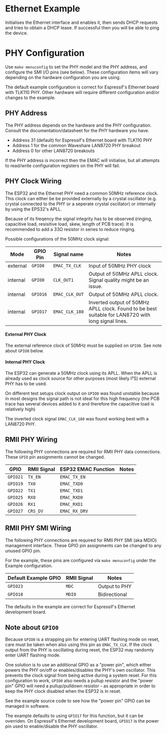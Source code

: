 # Ethernet Example
Initialises the Ethernet interface and enables it, then sends DHCP requests and tries to obtain a DHCP lease. If successful then you will be able to ping the device.

# PHY Configuration
Use `make menuconfig` to set the PHY model and the PHY address, and configure the SMI I/O pins (see below). These configuration items will vary depending on the hardware configuration you are using.

The default example configuration is correct for Espressif's Ethernet board with TLK110 PHY. Other hardware will require different configuration and/or changes to the example.

## PHY Address
The PHY address depends on the hardware and the PHY configuration. Consult the documentation/datasheet for the PHY hardware you have.

* Address 31 (default) for Espressif's Ethernet board with TLK110 PHY
* Address 1 for the common Waveshare LAN8720 PHY breakout
* Address 0 for other LAN8720 breakouts

If the PHY address is incorrect then the EMAC will initialise, but all attempts to read/write configuration registers on the PHY will fail.

## PHY Clock Wiring
The ESP32 and the Ethernet PHY need a common 50MHz reference clock. This clock can either be be provided externally by a crystal oscillator (e.g. crystal connected to the PHY or a seperate crystal oscillator) or internally by using the EPS32's APLL.

Because of its freqency the signal integrity has to be observed (ringing, capacitive load, resisitive load, skew, length of PCB trace). It is recommended to add a 33Ω resistor in series to reduce ringing.

Possible configurations of the 50MHz clock signal:

| Mode     | GPIO Pin | Signal name    | Notes                                                                                              |
| -------- | -------- | -------------- | -------------------------------------------------------------------------------------------------- |
| external | `GPIO0`  | `EMAC_TX_CLK`  | Input of 50MHz PHY clock                                                                           |
| internal | `GPIO0`  | `CLK_OUT1`     | Output of 50MHz APLL clock. Signal quality might be an issue.                                      |
| internal | `GPIO16` | `EMAC_CLK_OUT` | Output of 50MHz APLL clock.                                                                        |
| internal | `GPIO17` | `EMAC_CLK_180` | Inverted output of 50MHz APLL clock. Found to be best suitable for LAN8720 with long signal lines. |


#### External PHY Clock
The external reference clock of 50MHz must be supplied on `GPIO0`. See note about `GPIO0` below.

#### Internal PHY Clock
The ESP32 can generate a 50MHz clock using its APLL. When the APLL is already used as clock source for other purposes (most likely I²S) external PHY has to be used.

On different test setups clock output on `GPIO0` was found unstable because in most designs the signal path is not ideal for this high frequency (the PCB trace has several devices added to it and therefore the capacitive load is relatively high)

The inverted clock signal `EMAC_CLK_180` was found working best with a LAN8720 PHY.

## RMII PHY Wiring
The following PHY connections are required for RMII PHY data connections. These `GPIO` pin assignments cannot be changed.

| GPIO     | RMII Signal | ESP32 EMAC Function | Notes |
| -------- | ----------- | ------------------- | ----- |
| `GPIO21` | `TX_EN`     | `EMAC_TX_EN`        |       |
| `GPIO19` | `TX0`       | `EMAC_TXD0`         |       |
| `GPIO22` | `TX1`       | `EMAC_TXD1`         |       |
| `GPIO25` | `RX0`       | `EMAC_RXD0`         |       |
| `GPIO26` | `RX1`       | `EMAC_RXD1`         |       |
| `GPIO27` | `CRS_DV`    | `EMAC_RX_DRV`       |       |

## RMII PHY SMI Wiring

The following PHY connections are required for RMII PHY SMI (aka MDIO) management interface. These GPIO pin assignments can be changed to any unused GPIO pin.

For the example, these pins are configured via `make menuconfig` under the Example configuration.

| Default Example GPIO | RMII Signal | Notes         |
| -------------------- | ----------- | ------------- |
| `GPIO23`             | `MDC`       | Output to PHY |
| `GPIO18`             | `MDIO`      | Bidirectional |

The defaults in the example are correct for Espressif's Ethernet development board.

## Note about `GPIO0`

Because `GPIO0` is a strapping pin for entering UART flashing mode on reset, care must be taken when also using this pin as `EMAC_TX_CLK`. If the clock output from the PHY is oscillating during reset, the ESP32 may randomly enter UART flashing mode.

One solution is to use an additional GPIO as a "power pin", which either powers the PHY on/off or enables/disables the PHY's own oscillator. This prevents the clock signal from being active during a system reset. For this configuration to work, `GPIO0` also needs a pullup resistor and the "power pin" GPIO will need a pullup/pulldown resistor - as appropriate in order to keep the PHY clock disabled when the ESP32 is in reset.

See the example source code to see how the "power pin" GPIO can be managed in software.

The example defaults to using `GPIO17` for this function, but it can be overriden. On Espressif's Ethernet development board, `GPIO17` is the power pin used to enable/disable the PHY oscillator.
